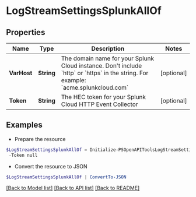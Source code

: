 # LogStreamSettingsSplunkAllOf
## Properties

Name | Type | Description | Notes
------------ | ------------- | ------------- | -------------
**VarHost** | **String** | The domain name for your Splunk Cloud instance. Don&#39;t include &#x60;http&#x60; or &#x60;https&#x60; in the string. For example: &#x60;acme.splunkcloud.com&#x60; | [optional] 
**Token** | **String** | The HEC token for your Splunk Cloud HTTP Event Collector | [optional] 

## Examples

- Prepare the resource
```powershell
$LogStreamSettingsSplunkAllOf = Initialize-PSOpenAPIToolsLogStreamSettingsSplunkAllOf  -VarHost null `
 -Token null
```

- Convert the resource to JSON
```powershell
$LogStreamSettingsSplunkAllOf | ConvertTo-JSON
```

[[Back to Model list]](../README.md#documentation-for-models) [[Back to API list]](../README.md#documentation-for-api-endpoints) [[Back to README]](../README.md)

